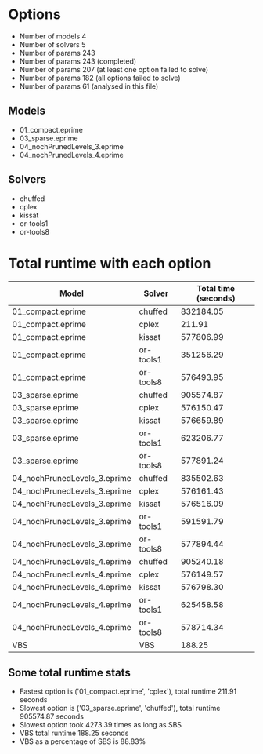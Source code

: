 

# Options


- Number of models         4
- Number of solvers        5
- Number of params       243
- Number of params       243 (completed)
- Number of params       207 (at least one option failed to solve)
- Number of params       182 (all options failed to solve)
- Number of params        61 (analysed in this file)


## Models


 - 01_compact.eprime
 - 03_sparse.eprime
 - 04_nochPrunedLevels_3.eprime
 - 04_nochPrunedLevels_4.eprime


## Solvers


 - chuffed
 - cplex
 - kissat
 - or-tools1
 - or-tools8


# Total runtime with each option


 | Model | Solver | Total time (seconds) | 
 | -- | -- | -- | 
 | 01_compact.eprime | chuffed | 832184.05 | 
 | 01_compact.eprime | cplex | 211.91 | 
 | 01_compact.eprime | kissat | 577806.99 | 
 | 01_compact.eprime | or-tools1 | 351256.29 | 
 | 01_compact.eprime | or-tools8 | 576493.95 | 
 | 03_sparse.eprime | chuffed | 905574.87 | 
 | 03_sparse.eprime | cplex | 576150.47 | 
 | 03_sparse.eprime | kissat | 576659.89 | 
 | 03_sparse.eprime | or-tools1 | 623206.77 | 
 | 03_sparse.eprime | or-tools8 | 577891.24 | 
 | 04_nochPrunedLevels_3.eprime | chuffed | 835502.63 | 
 | 04_nochPrunedLevels_3.eprime | cplex | 576161.43 | 
 | 04_nochPrunedLevels_3.eprime | kissat | 576516.09 | 
 | 04_nochPrunedLevels_3.eprime | or-tools1 | 591591.79 | 
 | 04_nochPrunedLevels_3.eprime | or-tools8 | 577894.44 | 
 | 04_nochPrunedLevels_4.eprime | chuffed | 905240.18 | 
 | 04_nochPrunedLevels_4.eprime | cplex | 576149.57 | 
 | 04_nochPrunedLevels_4.eprime | kissat | 576798.30 | 
 | 04_nochPrunedLevels_4.eprime | or-tools1 | 625458.58 | 
 | 04_nochPrunedLevels_4.eprime | or-tools8 | 578714.34 | 
 | VBS | VBS | 188.25 | 


## Some total runtime stats


 - Fastest option is ('01_compact.eprime', 'cplex'), total runtime 211.91 seconds
 - Slowest option is ('03_sparse.eprime', 'chuffed'), total runtime 905574.87 seconds
 - Slowest option took 4273.39 times as long as SBS
 - VBS total runtime 188.25 seconds
 - VBS as a percentage of SBS is 88.83%
